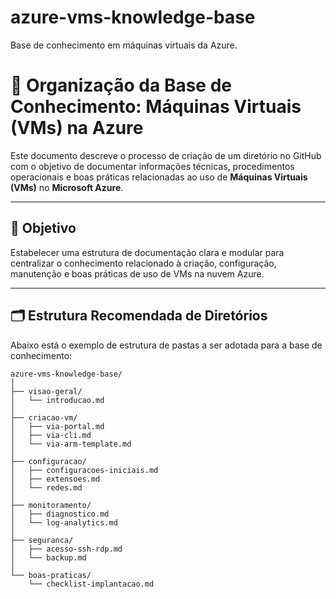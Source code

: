 # azure-vms-knowledge-base
Base de conhecimento em máquinas virtuais da Azure.

# 📁 Organização da Base de Conhecimento: Máquinas Virtuais (VMs) na Azure

Este documento descreve o processo de criação de um diretório no GitHub com o objetivo de documentar informações técnicas, procedimentos operacionais e boas práticas relacionadas ao uso de **Máquinas Virtuais (VMs)** no **Microsoft Azure**.

---

## 🧭 Objetivo

Estabelecer uma estrutura de documentação clara e modular para centralizar o conhecimento relacionado à criação, configuração, manutenção e boas práticas de uso de VMs na nuvem Azure.

---

## 🗂️ Estrutura Recomendada de Diretórios

Abaixo está o exemplo de estrutura de pastas a ser adotada para a base de conhecimento:

```plaintext
azure-vms-knowledge-base/
│
├── visao-geral/
│   └── introducao.md
│
├── criacao-vm/
│   ├── via-portal.md
│   ├── via-cli.md
│   └── via-arm-template.md
│
├── configuracao/
│   ├── configuracoes-iniciais.md
│   ├── extensoes.md
│   └── redes.md
│
├── monitoramento/
│   ├── diagnostico.md
│   └── log-analytics.md
│
├── seguranca/
│   ├── acesso-ssh-rdp.md
│   └── backup.md
│
└── boas-praticas/
    └── checklist-implantacao.md

